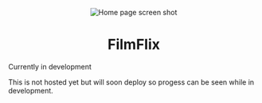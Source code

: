<p align="center">
<img src="public/images/gh.png" alt="Home page screen shot" />
</p>

<h1 align="center">FilmFlix</h1>

<p>Currently in development</p>
<p>This is not hosted yet but will soon deploy so progess can be seen while in development.</p>
